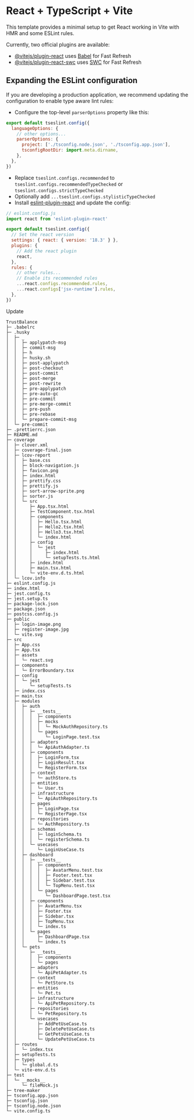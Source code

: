 # React + TypeScript + Vite

This template provides a minimal setup to get React working in Vite with HMR and some ESLint rules.

Currently, two official plugins are available:

- [@vitejs/plugin-react](https://github.com/vitejs/vite-plugin-react/blob/main/packages/plugin-react/README.md) uses [Babel](https://babeljs.io/) for Fast Refresh
- [@vitejs/plugin-react-swc](https://github.com/vitejs/vite-plugin-react-swc) uses [SWC](https://swc.rs/) for Fast Refresh

## Expanding the ESLint configuration

If you are developing a production application, we recommend updating the configuration to enable type aware lint rules:

- Configure the top-level `parserOptions` property like this:

```js
export default tseslint.config({
  languageOptions: {
    // other options...
    parserOptions: {
      project: ['./tsconfig.node.json', './tsconfig.app.json'],
      tsconfigRootDir: import.meta.dirname,
    },
  },
})
```

- Replace `tseslint.configs.recommended` to `tseslint.configs.recommendedTypeChecked` or `tseslint.configs.strictTypeChecked`
- Optionally add `...tseslint.configs.stylisticTypeChecked`
- Install [eslint-plugin-react](https://github.com/jsx-eslint/eslint-plugin-react) and update the config:

```js
// eslint.config.js
import react from 'eslint-plugin-react'

export default tseslint.config({
  // Set the react version
  settings: { react: { version: '18.3' } },
  plugins: {
    // Add the react plugin
    react,
  },
  rules: {
    // other rules...
    // Enable its recommended rules
    ...react.configs.recommended.rules,
    ...react.configs['jsx-runtime'].rules,
  },
})
```
Update

```
TrustBalance
├─ .babelrc
├─ .husky
│  ├─ _
│  │  ├─ applypatch-msg
│  │  ├─ commit-msg
│  │  ├─ h
│  │  ├─ husky.sh
│  │  ├─ post-applypatch
│  │  ├─ post-checkout
│  │  ├─ post-commit
│  │  ├─ post-merge
│  │  ├─ post-rewrite
│  │  ├─ pre-applypatch
│  │  ├─ pre-auto-gc
│  │  ├─ pre-commit
│  │  ├─ pre-merge-commit
│  │  ├─ pre-push
│  │  ├─ pre-rebase
│  │  └─ prepare-commit-msg
│  └─ pre-commit
├─ .prettierrc.json
├─ README.md
├─ coverage
│  ├─ clover.xml
│  ├─ coverage-final.json
│  ├─ lcov-report
│  │  ├─ base.css
│  │  ├─ block-navigation.js
│  │  ├─ favicon.png
│  │  ├─ index.html
│  │  ├─ prettify.css
│  │  ├─ prettify.js
│  │  ├─ sort-arrow-sprite.png
│  │  ├─ sorter.js
│  │  └─ src
│  │     ├─ App.tsx.html
│  │     ├─ TestComponent.tsx.html
│  │     ├─ components
│  │     │  ├─ Hello.tsx.html
│  │     │  ├─ Hello2.tsx.html
│  │     │  ├─ Hello3.tsx.html
│  │     │  └─ index.html
│  │     ├─ config
│  │     │  └─ jest
│  │     │     ├─ index.html
│  │     │     └─ setupTests.ts.html
│  │     ├─ index.html
│  │     ├─ main.tsx.html
│  │     └─ vite-env.d.ts.html
│  └─ lcov.info
├─ eslint.config.js
├─ index.html
├─ jest.config.ts
├─ jest.setup.ts
├─ package-lock.json
├─ package.json
├─ postcss.config.js
├─ public
│  ├─ login-image.png
│  ├─ register-image.jpg
│  └─ vite.svg
├─ src
│  ├─ App.css
│  ├─ App.tsx
│  ├─ assets
│  │  └─ react.svg
│  ├─ components
│  │  └─ ErrorBoundary.tsx
│  ├─ config
│  │  └─ jest
│  │     └─ setupTests.ts
│  ├─ index.css
│  ├─ main.tsx
│  ├─ modules
│  │  ├─ auth
│  │  │  ├─ __tests__
│  │  │  │  ├─ components
│  │  │  │  ├─ mocks
│  │  │  │  │  └─ MockAuthRepository.ts
│  │  │  │  └─ pages
│  │  │  │     └─ LoginPage.test.tsx
│  │  │  ├─ adapters
│  │  │  │  └─ ApiAuthAdapter.ts
│  │  │  ├─ components
│  │  │  │  ├─ LoginForm.tsx
│  │  │  │  ├─ LoginResult.tsx
│  │  │  │  └─ RegisterForm.tsx
│  │  │  ├─ context
│  │  │  │  └─ authStore.ts
│  │  │  ├─ entities
│  │  │  │  └─ User.ts
│  │  │  ├─ infrastructure
│  │  │  │  └─ ApiAuthRepository.ts
│  │  │  ├─ pages
│  │  │  │  ├─ LoginPage.tsx
│  │  │  │  └─ RegisterPage.tsx
│  │  │  ├─ repositories
│  │  │  │  └─ AuthRepository.ts
│  │  │  ├─ schemas
│  │  │  │  ├─ loginSchema.ts
│  │  │  │  └─ registerSchema.ts
│  │  │  └─ usecases
│  │  │     └─ LoginUseCase.ts
│  │  ├─ dashboard
│  │  │  ├─ __tests__
│  │  │  │  ├─ components
│  │  │  │  │  ├─ AvatarMenu.test.tsx
│  │  │  │  │  ├─ Footer.test.tsx
│  │  │  │  │  ├─ Sidebar.test.tsx
│  │  │  │  │  └─ TopMenu.test.tsx
│  │  │  │  └─ pages
│  │  │  │     └─ DashboardPage.test.tsx
│  │  │  ├─ components
│  │  │  │  ├─ AvatarMenu.tsx
│  │  │  │  ├─ Footer.tsx
│  │  │  │  ├─ Sidebar.tsx
│  │  │  │  ├─ TopMenu.tsx
│  │  │  │  └─ index.ts
│  │  │  └─ pages
│  │  │     ├─ DashboardPage.tsx
│  │  │     └─ index.ts
│  │  └─ pets
│  │     ├─ __tests__
│  │     │  ├─ components
│  │     │  └─ pages
│  │     ├─ adapters
│  │     │  └─ ApiPetAdapter.ts
│  │     ├─ context
│  │     │  └─ PetStore.ts
│  │     ├─ entities
│  │     │  └─ Pet.ts
│  │     ├─ infrastructure
│  │     │  └─ ApiPetRepository.ts
│  │     ├─ repositories
│  │     │  └─ PetRepository.ts
│  │     └─ usecases
│  │        ├─ AddPetUseCase.ts
│  │        ├─ DeletePetUseCase.ts
│  │        ├─ GetPetsUseCase.ts
│  │        └─ UpdatePetUseCase.ts
│  ├─ routes
│  │  └─ index.tsx
│  ├─ setupTests.ts
│  ├─ types
│  │  └─ global.d.ts
│  └─ vite-env.d.ts
├─ test
│  └─ __mocks__
│     └─ fileMock.js
├─ tree-maker
├─ tsconfig.app.json
├─ tsconfig.json
├─ tsconfig.node.json
└─ vite.config.ts

```